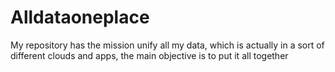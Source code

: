 # Alldataoneplace
My repository has the  mission unify all my data, which is actually in a sort of different clouds and apps, the main objective is to put it all together
